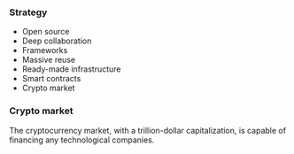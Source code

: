 ### Strategy
<!--  todo 
 -->
- Open source
- Deep collaboration
- Frameworks
- Massive reuse
- Ready-made infrastructure
- Smart contracts
- Crypto market

### Crypto market
The cryptocurrency market, with a trillion-dollar capitalization, is capable of financing any technological companies.